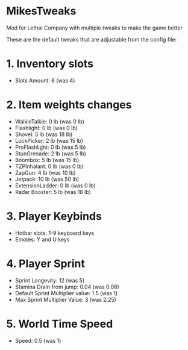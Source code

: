 # MikesTweaks
Mod for Lethal Company with multiple tweaks to make the game better

These are the default tweaks that are adjustable from the config file:
# 1. Inventory slots
  - Slots Amount: 6 (was 4)
# 2. Item weights changes
  - WalkieTalkie: 0 lb (was 0 lb)
  - Flashlight: 0 lb (was 0 lb)
  - Shovel: 5 lb (was 18 lb)
  - LockPicker: 2 lb (was 15 lb)
  - ProFlashlight: 0 lb (was 5 lb)
  - StunGrenade: 2 lb (was 5 lb)
  - Boombox: 5 lb (was 15 lb)
  - TZPInhalant: 0 lb (was 0 lb)
  - ZapGun: 4 lb (was 10 lb)
  - Jetpack: 10 lb (was 50 lb)
  - ExtensionLadder: 0 lb (was 0 lb)
  - Radar Booster: 5 lb (was 18 lb)
# 3. Player Keybinds
  - Hotbar slots: 1-9 keyboard keys
  - Emotes: Y and U keys
# 4. Player Sprint
  - Sprint Longevity: 12 (was 5)
  - Stamina Drain from jump: 0.04 (was 0.08)
  - Default Sprint Multiplier value: 1.5 (was 1)
  - Max Sprint Multiplier Value: 3 (was 2.25)
# 5. World Time Speed
  - Speed: 0.5 (was 1)
